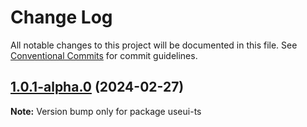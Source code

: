 # Change Log

All notable changes to this project will be documented in this file.
See [Conventional Commits](https://conventionalcommits.org) for commit guidelines.

## [1.0.1-alpha.0](https://github.com/emilov2501/use-ui/compare/useui-ts@1.5.1...useui-ts@1.0.1-alpha.0) (2024-02-27)

**Note:** Version bump only for package useui-ts
